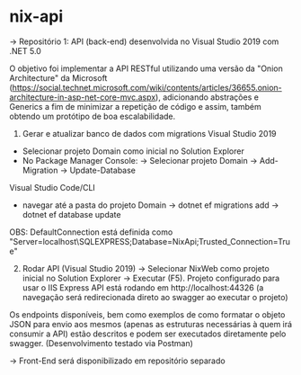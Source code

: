 # nix-api

-> Repositório 1: API (back-end) desenvolvida no Visual Studio 2019 com .NET 5.0

O objetivo foi implementar a API RESTful utilizando uma versão da "Onion Architecture" da Microsoft (https://social.technet.microsoft.com/wiki/contents/articles/36655.onion-architecture-in-asp-net-core-mvc.aspx), adicionando abstrações e Generics a fim de minimizar a repetição de código e assim, também obtendo um protótipo de boa escalabilidade. 

1) Gerar e atualizar banco de dados com migrations
Visual Studio 2019
- Selecionar projeto Domain como inicial no Solution Explorer
- No Package Manager Console:
-> Selecionar projeto Domain
-> Add-Migration <nome-migration>
-> Update-Database

Visual Studio Code/CLI
- navegar até a pasta do projeto Domain
-> dotnet ef migrations add <nome-migration>
-> dotnet ef database update

OBS: DefaultConnection está definida como "Server=localhost\\SQLEXPRESS;Database=NixApi;Trusted_Connection=True"

2) Rodar API (Visual Studio 2019)
-> Selecionar NixWeb como projeto inicial no Solution Explorer
-> Executar (F5). Projeto configurado para usar o IIS Express
API está rodando em http://localhost:44326 (a navegação será redirecionada direto ao swagger ao executar o projeto)

Os endpoints disponíveis, bem como exemplos de como formatar o objeto JSON para envio aos mesmos (apenas as estruturas necessárias à quem irá consumir a API) estão descritos e podem ser executados diretamente pelo swagger.
(Desenvolvimento testado via Postman)



-> Front-End será disponibilizado em repositório separado
